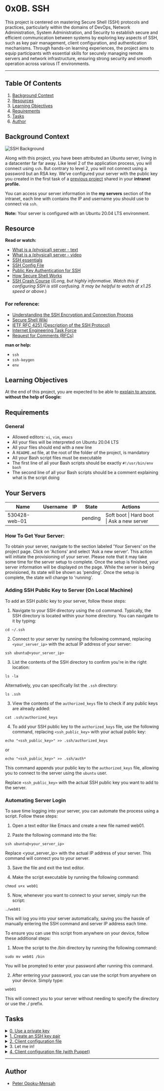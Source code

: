 # 0x0B. SSH

This project is centered on mastering Secure Shell (SSH) protocols and practices, particularly within the domains of DevOps, Network Administration, System Administration, and Security to establish secure and efficient communication between systems by exploring key aspects of SSH, such as key pair management, client configuration, and authentication mechanisms.  Through hands-on learning experiences, the project aims to equip participants with essential skills for securely managing remote servers and network infrastructure, ensuring strong security and smooth operation across various IT environments.

---

## Table Of Contents

1. [Background Context](#background-context)
2. [Resources](#resources)
3. [Learning Objectives](#learning-objectives)
4. [Requirements](#requirements)
5. [Tasks](#tasks)
6. [Author](#author)

## Background Context

![SSH Background](https://s3.amazonaws.com/intranet-projects-files/holbertonschool-sysadmin_devops/244/zPVRKhPsUP5lK.gif)

Along with this project, you have been attributed an Ubuntu server, living in a datacenter far far away. Like level 2 of the application process, you will connect using `ssh`. But contrary to level 2, you will not connect using a password but an RSA key. We’ve configured your server with the public key you created in the first task of a [previous project](../0x04-loops_conditions_and_parsing/) shared in your **intranet profile.**

You can access your server information in the **my servers** section of the intranet, each line with contains the IP and username you should use to connect via `ssh`.

**Note:** Your server is configured with an Ubuntu 20.04 LTS environment.

## Resource

**Read or watch:**

- [What is a (physical) server - text](https://en.wikipedia.org/wiki/Server_%28computing%29#Hardware_requirement)
- [What is a (physical) server - video](https://www.youtube.com/watch?v=B1ANfsDyjeA)
- [SSH essentials](https://www.digitalocean.com/community/tutorials/ssh-essentials-working-with-ssh-servers-clients-and-keys)
- [SSH Config File](https://www.ssh.com/academy/ssh/config)
- [Public Key Authentication for SSH](https://www.ssh.com/academy/ssh/public-key-authentication)
- [How Secure Shell Works](https://www.youtube.com/watch?v=ORcvSkgdA58)
- [SSH Crash Course](https://www.youtube.com/watch?v=hQWRp-FdTpc) (*(Long, but highly informative. Watch this if configuring SSH is still confusing. It may be helpful to watch at x1.25 speed or above.*)

### For reference:

- [Understanding the SSH Encryption and Connection Process](https://www.digitalocean.com/community/tutorials/understanding-the-ssh-encryption-and-connection-process)
- [Secure Shell Wiki](https://en.wikipedia.org/wiki/Secure_Shell)
- [IETF RFC 4251 (Description of the SSH Protocol)](https://www.ietf.org/rfc/rfc4251.txt)
- [Internet Engineering Task Force](https://en.wikipedia.org/wiki/Internet_Engineering_Task_Force)
- [Request for Comments (RFCs)](https://en.wikipedia.org/wiki/Request_for_Comments)

**man or help:**

* `ssh`
* `ssh-keygen`
* `env`

## Learning Objectives

At the end of this project, you are expected to be able to [explain to anyone](https://fs.blog/feynman-learning-technique/), **without the help of Google:**

## Requirements

### General

* Allowed editors: `vi`, `vim`, `emacs`
* All your files will be interpreted on Ubuntu 20.04 LTS
* All your files should end with a new line
* A `README.md` file, at the root of the folder of the project, is mandatory
* All your Bash script files must be executable
* The first line of all your Bash scripts should be exactly `#!/usr/bin/env bash`
* The second line of all your Bash scripts should be a comment explaining what is the script doing

## Your Servers

| Name           | Username | IP            | State    | Actions                      |
|----------------|----------|---------------|----------|------------------------------|
| 530428-web-01  |          |               | pending  | Soft boot \| Hard boot \| Ask a new server |

### How To Get Your Server:

To obtain your server, navigate to the section labeled 'Your Servers' on the project page. Click on 'Actions' and select 'Ask a new server'. This action will initiate the provisioning of your server. Please note that it may take some time for the server setup to complete. Once the setup is finished, your server information will be displayed on the page. While the server is being provisioned, its state will be shown as 'pending'. Once the setup is complete, the state will change to 'running'.

### Adding SSH Public Key to Server (On Local Machine)

To add an SSH public key to your server, follow these steps:

1. Navigate to your SSH directory using the cd command. Typically, the SSH directory is located within your home directory. You can navigate to it by typing:
```
cd ~/.ssh
```

2. Connect to your server by running the following command, replacing `<your_server_ip>` with the actual IP address of your server:
```
ssh ubuntu@<your_server_ip>
```

3. List the contents of the SSH directory to confirm you're in the right location:
```
ls -la
```

Alternatively, you can specifically list the `.ssh` directory:
```
ls .ssh
```

3. View the contents of the `authorized_keys` file to check if any public keys are already added:
```
cat .ssh/authorized_keys
```

4. To add your SSH public key to the `authorized_keys` file, use the following command, replacing `<ssh_public_key>` with your actual public key:
```
echo "<ssh_public_key>" >> .ssh/authorized_keys
```

or

```
echo "<ssh_public_key>" >> .ssh/auth*
```

This command appends your public key to the `authorized_keys` file, allowing you to connect to the server using the `ubuntu` user.

Replace `<ssh_public_key>` with the actual SSH public key you want to add to the server.


### Automating Server Login

To save time logging into your server, you can automate the process using a script. Follow these steps:

1. Open a text editor like Emacs and create a new file named web01.

2. Paste the following command into the file:
```
ssh ubuntu@<your_server_ip>
```
Replace <your_server_ip> with the actual IP address of your server. This command will connect you to your server.

3. Save the file and exit the text editor.

4. Make the script executable by running the following command:
```
chmod u+x web01
```

5. Now, whenever you want to connect to your server, simply run the script:
```
./web01
```

This will log you into your server automatically, saving you the hassle of manually entering the SSH command and server IP address each time.

To ensure you can use this script from anywhere on your device, follow these additional steps:

1. Move the script to the /bin directory by running the following command:
```
sudo mv web01 /bin
```
You will be prompted to enter your password after running this command.

2. After entering your password, you can use the script from anywhere on your device. Simply type:
```
web01
```
This will connect you to your server without needing to specify the directory or use the ./ prefix.


## Tasks

<details>
<summary><a href="./0-use_a_private_key">0. Use a private key</a></summary><br>
<a href='https://postimages.org/' target='_blank'><img src='https://i.postimg.cc/yW4gBSpM/image.png' border='0' alt='image'/></a><br>
<strong>File:</strong> <a href="./0-use_a_private_key">0-use_a_private_key</a>
</details>


<details>
<summary><a href="./1-create_ssh_key_pair">1. Create an SSH key pair</a></summary><br>
<a href='https://postimages.org/' target='_blank'><img src='https://i.postimg.cc/pXPbpdbx/image.png' border='0' alt='image'/></a><br>
<strong>File:</strong> <a href="./1-create_ssh_key_pair">1-create_ssh_key_pair</a>
</details>


<details>
<summary><a href="./2-ssh_config">2. Client configuration file</a></summary><br>
<a href='https://postimg.cc/Hjb2CMHK' target='_blank'><img src='https://i.postimg.cc/y6brchGV/image.png' border='0' alt='image'/></a><br>
<strong>File:</strong> <a href="./2-ssh_config">2-ssh_config</a>
</details>


<details>
<summary>3. Let me in!</summary><br>
<a href='https://postimages.org/' target='_blank'><img src='https://i.postimg.cc/3N2k9F3k/image.png' border='0' alt='image'/></a>
</details>


<details>
<summary><a href="./100-puppet_ssh_config.pp">4. Client configuration file (with Puppet)</a></summary><br>
<a href='https://postimages.org/' target='_blank'><img src='https://i.postimg.cc/ryBvRXzV/image.png' border='0' alt='image'/></a><br>
<ul><li>Install the puppet stdlib module:</li></ul>
<pre>sudo puppet module install puppetlabs-stdlib</pre>
<strong>File:</strong> <a href="./100-puppet_ssh_config.pp">100-puppet_ssh_config.pp</a>
</details>

---

## Author

- [Peter Opoku-Mensah](https://github.com/deezyfg)